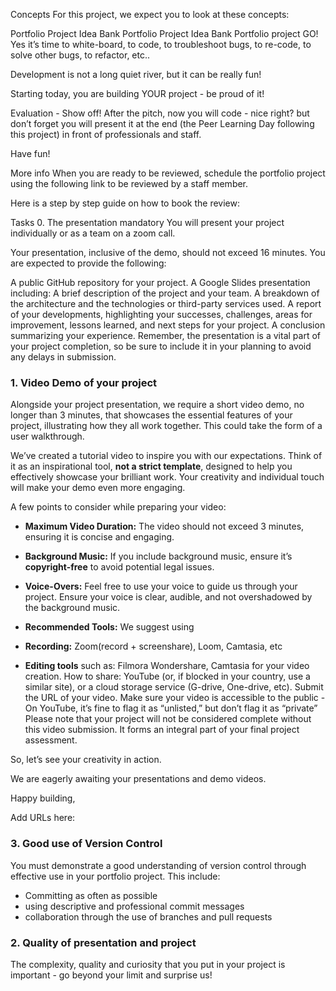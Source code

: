 Concepts
For this project, we expect you to look at these concepts:

Portfolio Project Idea Bank
Portfolio Project Idea Bank
Portfolio project
GO!
Yes it’s time to white-board, to code, to troubleshoot bugs, to re-code, to solve other bugs, to refactor, etc..

Development is not a long quiet river, but it can be really fun!

Starting today, you are building YOUR project - be proud of it!

Evaluation - Show off!
After the pitch, now you will code - nice right? but don’t forget you will present it at the end (the Peer Learning Day following this project) in front of professionals and staff.

Have fun!

More info
When you are ready to be reviewed, schedule the portfolio project using the following link to be reviewed by a staff member.

Here is a step by step guide on how to book the review:


Tasks
0. The presentation
mandatory
You will present your project individually or as a team on a zoom call.

Your presentation, inclusive of the demo, should not exceed 16 minutes. You are expected to provide the following:

A public GitHub repository for your project.
A Google Slides presentation including:
A brief description of the project and your team.
A breakdown of the architecture and the technologies or third-party services used.
A report of your developments, highlighting your successes, challenges, areas for improvement, lessons learned, and next steps for your project.
A conclusion summarizing your experience.
Remember, the presentation is a vital part of your project completion, so be sure to include it in your planning to avoid any delays in submission.

### 1. Video Demo of your project

Alongside your project presentation, we require a short video demo, no longer than 3 minutes, that showcases the essential features of your project, illustrating how they all work together. This could take the form of a user walkthrough.

We’ve created a tutorial video to inspire you with our expectations. Think of it as an inspirational tool, **not a strict template**, designed to help you effectively showcase your brilliant work. Your creativity and individual touch will make your demo even more engaging.








A few points to consider while preparing your video:

- **Maximum Video Duration:** The video should not exceed 3 minutes, ensuring it is concise and engaging.

- **Background Music:** If you include background music, ensure it’s **copyright-free** to avoid potential legal issues.

- **Voice-Overs:** Feel free to use your voice to guide us through your project. Ensure your voice is clear, audible, and not overshadowed by the background music.

- **Recommended Tools:** We suggest using

- **Recording:** Zoom(record + screenshare), Loom, Camtasia, etc
- **Editing tools** such as: Filmora Wondershare, Camtasia for your video creation.
How to share: YouTube (or, if blocked in your country, use a similar site), or a cloud storage service (G-drive, One-drive, etc). Submit the URL of your video. Make sure your video is accessible to the public - On YouTube, it’s fine to flag it as “unlisted,” but don’t flag it as “private”
Please note that your project will not be considered complete without this video submission. It forms an integral part of your final project assessment.

So, let’s see your creativity in action.

We are eagerly awaiting your presentations and demo videos.

Happy building,

Add URLs here:

### 3. Good use of Version Control

You must demonstrate a good understanding of version control through effective use in your portfolio project. This include:

- Committing as often as possible
- using descriptive and professional commit messages
- collaboration through the use of branches and pull requests

### 2. Quality of presentation and project

The complexity, quality and curiosity that you put in your project is important - go beyond your limit and surprise us!
